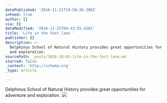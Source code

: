 ```yaml
---
datePublished: '2016-11-21T10:50:36.308Z'
inFeed: true
author: []
via: {}
dateModified: '2016-11-21T04:43:55.426Z'
title: 'Life in the fast lane '
publisher: {}
description: >-
  Delphinus School of Natural History provides great opportunities for adventure
  and exploration.
sourcePath: _posts/2016-10-01-life-in-the-fast-lane.md
starred: false
_context: 'http://schema.org'
_type: Article

---
```

Delphinus School of Natural History provides great opportunities for adventure and exploration.
![](https://the-grid-user-content.s3-us-west-2.amazonaws.com/df238cb0-1e4e-4b6c-8f25-e2d96a52bdb9.jpg)